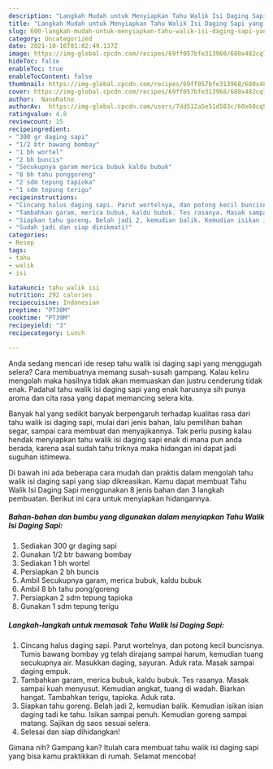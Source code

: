 ```yaml
---
description: "Langkah Mudah untuk Menyiapkan Tahu Walik Isi Daging Sapi yang Bikin Ngiler"
title: "Langkah Mudah untuk Menyiapkan Tahu Walik Isi Daging Sapi yang Bikin Ngiler"
slug: 600-langkah-mudah-untuk-menyiapkan-tahu-walik-isi-daging-sapi-yang-bikin-ngiler
category: Uncategorized
date: 2021-10-16T01:02:49.137Z
image: https://img-global.cpcdn.com/recipes/69ff057bfe313968/680x482cq70/tahu-walik-isi-daging-sapi-foto-resep-utama.jpg
hideToc: false
enableToc: true
enableTocContent: false
thumbnail: https://img-global.cpcdn.com/recipes/69ff057bfe313968/680x482cq70/tahu-walik-isi-daging-sapi-foto-resep-utama.jpg
cover: https://img-global.cpcdn.com/recipes/69ff057bfe313968/680x482cq70/tahu-walik-isi-daging-sapi-foto-resep-utama.jpg
author:  NanoRatno
authorAv:  https://img-global.cpcdn.com/users/7dd512a5e51d583c/60x60cq50/avatar.jpg
ratingvalue: 4.8
reviewcount: 15
recipeingredient:
- "300 gr daging sapi"
- "1/2 btr bawang bombay"
- "1 bh wortel"
- "2 bh buncis"
- "Secukupnya garam merica bubuk kaldu bubuk"
- "8 bh tahu ponggoreng"
- "2 sdm tepung tapioka"
- "1 sdm tepung terigu"
recipeinstructions:
- "Cincang halus daging sapi. Parut wortelnya, dan potong kecil buncisnya. Tumis bawang bombay yg telah dirajang sampai harum, kemudian tuang secukupnya air. Masukkan daging, sayuran. Aduk rata. Masak sampai daging empuk."
- "Tambahkan garam, merica bubuk, kaldu bubuk. Tes rasanya. Masak sampai kuah menyusut. Kemudian angkat, tuang di wadah. Biarkan hangat. Tambahkan terigu, tapioka. Aduk rata."
- "Siapkan tahu goreng. Belah jadi 2, kemudian balik. Kemudian isikan isian daging tadi ke tahu. Isikan sampai penuh. Kemudian goreng sampai matang. Sajikan dg saos sesuai selera."
- "Sudah jadi dan siap dinikmati!"
categories:
- Resep
tags:
- tahu
- walik
- isi

katakunci: tahu walik isi 
nutrition: 292 calories
recipecuisine: Indonesian
preptime: "PT30M"
cooktime: "PT39M"
recipeyield: "3"
recipecategory: Lunch

---
```



Anda sedang mencari ide resep tahu walik isi daging sapi yang menggugah selera? Cara membuatnya memang susah-susah gampang. Kalau keliru mengolah maka hasilnya tidak akan memuaskan dan justru cenderung tidak enak. Padahal tahu walik isi daging sapi yang enak harusnya sih punya aroma dan cita rasa yang dapat memancing selera kita.


Banyak hal yang sedikit banyak berpengaruh terhadap kualitas rasa dari tahu walik isi daging sapi, mulai dari jenis bahan, lalu pemilihan bahan segar, sampai cara membuat dan menyajikannya. Tak perlu pusing kalau hendak menyiapkan tahu walik isi daging sapi enak di mana pun anda berada, karena asal sudah tahu triknya maka hidangan ini dapat jadi suguhan istimewa.




Di bawah ini ada beberapa cara mudah dan praktis dalam mengolah tahu walik isi daging sapi yang siap dikreasikan. Kamu dapat membuat Tahu Walik Isi Daging Sapi menggunakan 8 jenis bahan dan 3 langkah pembuatan. Berikut ini cara untuk menyiapkan hidangannya.

<!--inarticleads1-->

##### Bahan-bahan dan bumbu yang digunakan dalam menyiapkan Tahu Walik Isi Daging Sapi:

1. Sediakan 300 gr daging sapi
1. Gunakan 1/2 btr bawang bombay
1. Sediakan 1 bh wortel
1. Persiapkan 2 bh buncis
1. Ambil Secukupnya garam, merica bubuk, kaldu bubuk
1. Ambil 8 bh tahu pong/goreng
1. Persiapkan 2 sdm tepung tapioka
1. Gunakan 1 sdm tepung terigu




<!--inarticleads2-->

##### Langkah-langkah untuk memasak Tahu Walik Isi Daging Sapi:

1. Cincang halus daging sapi. Parut wortelnya, dan potong kecil buncisnya. Tumis bawang bombay yg telah dirajang sampai harum, kemudian tuang secukupnya air. Masukkan daging, sayuran. Aduk rata. Masak sampai daging empuk.
1. Tambahkan garam, merica bubuk, kaldu bubuk. Tes rasanya. Masak sampai kuah menyusut. Kemudian angkat, tuang di wadah. Biarkan hangat. Tambahkan terigu, tapioka. Aduk rata.
1. Siapkan tahu goreng. Belah jadi 2, kemudian balik. Kemudian isikan isian daging tadi ke tahu. Isikan sampai penuh. Kemudian goreng sampai matang. Sajikan dg saos sesuai selera.
1. Selesai dan siap dihidangkan!



Gimana nih? Gampang kan? Itulah cara membuat tahu walik isi daging sapi yang bisa kamu praktikkan di rumah. Selamat mencoba!

